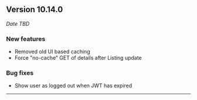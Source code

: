 
## Version 10.14.0
_Date TBD_

### New features
* Removed old UI based caching
* Force "no-cache" GET of details after Listing update

### Bug fixes
* Show user as logged out when JWT has expired

---
